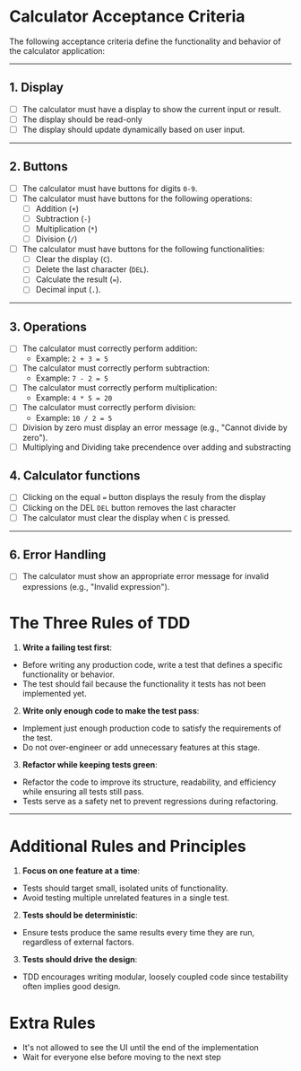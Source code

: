 # Calculator Acceptance Criteria

The following acceptance criteria define the functionality and behavior of the calculator application:

---

## 1. Display
- [ ] The calculator must have a display to show the current input or result.
- [ ] The display should be read-only 
- [ ] The display should update dynamically based on user input.

---

## 2. Buttons
- [ ] The calculator must have buttons for digits `0-9`.
- [ ] The calculator must have buttons for the following operations:
  - [ ] Addition (`+`)
  - [ ] Subtraction (`-`)
  - [ ] Multiplication (`*`)
  - [ ] Division (`/`)
- [ ] The calculator must have buttons for the following functionalities:
  - [ ] Clear the display (`C`).
  - [ ] Delete the last character (`DEL`).
  - [ ] Calculate the result (`=`).
  - [ ] Decimal input (`.`).

---

## 3. Operations
- [ ] The calculator must correctly perform addition:
  - Example: `2 + 3 = 5`
- [ ] The calculator must correctly perform subtraction:
  - Example: `7 - 2 = 5`
- [ ] The calculator must correctly perform multiplication:
  - Example: `4 * 5 = 20`
- [ ] The calculator must correctly perform division:
  - Example: `10 / 2 = 5`
- [ ] Division by zero must display an error message (e.g., "Cannot divide by zero").
- [ ] Multiplying and Dividing take precendence over adding and substracting

## 4. Calculator functions
- [ ] Clicking on the equal `=` button displays the resuly from the display
- [ ] Clicking on the DEL `DEL` button removes the last character
- [ ] The calculator must clear the display when `C` is pressed.

---

## 6. Error Handling
- [ ] The calculator must show an appropriate error message for invalid expressions (e.g., "Invalid expression").

# The Three Rules of TDD

1. **Write a failing test first**:
  - Before writing any production code, write a test that defines a specific functionality or behavior.
  - The test should fail because the functionality it tests has not been implemented yet.

2. **Write only enough code to make the test pass**:
  - Implement just enough production code to satisfy the requirements of the test.
  - Do not over-engineer or add unnecessary features at this stage.

3. **Refactor while keeping tests green**:
  - Refactor the code to improve its structure, readability, and efficiency while ensuring all tests still pass.
  - Tests serve as a safety net to prevent regressions during refactoring.

---

# Additional Rules and Principles

1. **Focus on one feature at a time**:
  - Tests should target small, isolated units of functionality.
  - Avoid testing multiple unrelated features in a single test.

2. **Tests should be deterministic**:
  - Ensure tests produce the same results every time they are run, regardless of external factors.

3. **Tests should drive the design**:
  - TDD encourages writing modular, loosely coupled code since testability often implies good design.

# Extra Rules

 - It's not allowed to see the UI until the end of the implementation
 - Wait for everyone else before moving to the next step
